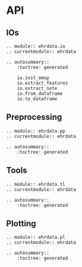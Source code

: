 # API

## IOs

```{eval-rst}
.. module:: ehrdata.io
.. currentmodule:: ehrdata

.. autosummary::
    :toctree: generated

    io.init_omop
    io.extract_features
    io.extract_note
    io.from_dataframe
    io.to_dataframe
```

## Preprocessing

```{eval-rst}
.. module:: ehrdata.pp
.. currentmodule:: ehrdata

.. autosummary::
    :toctree: generated
```

## Tools

```{eval-rst}
.. module:: ehrdata.tl
.. currentmodule:: ehrdata

.. autosummary::
    :toctree: generated

```

## Plotting

```{eval-rst}
.. module:: ehrdata.pl
.. currentmodule:: ehrdata

.. autosummary::
    :toctree: generated

```
